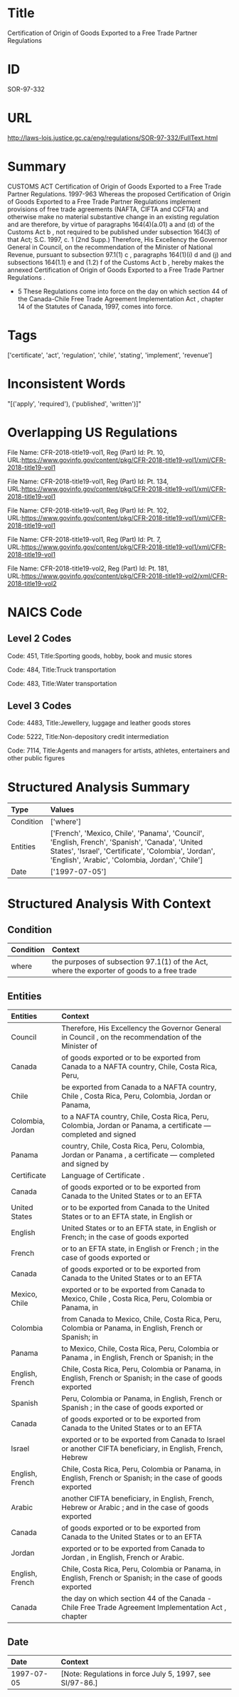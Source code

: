 # Title
Certification of Origin of Goods Exported to a Free Trade Partner Regulations


# ID
SOR-97-332

# URL
http://laws-lois.justice.gc.ca/eng/regulations/SOR-97-332/FullText.html


# Summary
CUSTOMS ACT Certification of Origin of Goods Exported to a Free Trade Partner Regulations.
1997-963 Whereas the proposed  Certification of Origin of Goods Exported to a Free Trade Partner Regulations  implement provisions of free trade agreements (NAFTA, CIFTA and CCFTA) and otherwise make no material substantive change in an existing regulation and are therefore, by virtue of paragraphs 164(4)(a.01) a  and (d) of the  Customs Act b , not required to be published under subsection 164(3) of that Act; S.C. 1997, c.
1 (2nd Supp.) Therefore, His Excellency the Governor General in Council, on the recommendation of the Minister of National Revenue, pursuant to subsection 97.1(1) c , paragraphs 164(1)(i) d  and (j) and subsections 164(1.1) e  and (1.2) f  of the  Customs Act b , hereby makes the annexed  Certification of Origin of Goods Exported to a Free Trade Partner Regulations .
* 5 These Regulations come into force on the day on which section 44 of the  Canada-Chile Free Trade Agreement Implementation Act , chapter 14 of the Statutes of Canada, 1997, comes into force.


# Tags
['certificate', 'act', 'regulation', 'chile', 'stating', 'implement', 'revenue']


# Inconsistent Words
"[('apply', 'required'), ('published', 'written')]"


# Overlapping US Regulations
File Name: CFR-2018-title19-vol1, Reg (Part) Id: Pt. 10, URL:https://www.govinfo.gov/content/pkg/CFR-2018-title19-vol1/xml/CFR-2018-title19-vol1

File Name: CFR-2018-title19-vol1, Reg (Part) Id: Pt. 134, URL:https://www.govinfo.gov/content/pkg/CFR-2018-title19-vol1/xml/CFR-2018-title19-vol1

File Name: CFR-2018-title19-vol1, Reg (Part) Id: Pt. 102, URL:https://www.govinfo.gov/content/pkg/CFR-2018-title19-vol1/xml/CFR-2018-title19-vol1

File Name: CFR-2018-title19-vol1, Reg (Part) Id: Pt. 7, URL:https://www.govinfo.gov/content/pkg/CFR-2018-title19-vol1/xml/CFR-2018-title19-vol1

File Name: CFR-2018-title19-vol2, Reg (Part) Id: Pt. 181, URL:https://www.govinfo.gov/content/pkg/CFR-2018-title19-vol2/xml/CFR-2018-title19-vol2




# NAICS Code
## Level 2 Codes
Code: 451, Title:Sporting goods, hobby, book and music stores

Code: 484, Title:Truck transportation

Code: 483, Title:Water transportation




## Level 3 Codes
Code: 4483, Title:Jewellery, luggage and leather goods stores

Code: 5222, Title:Non-depository credit intermediation

Code: 7114, Title:Agents and managers for artists, athletes, entertainers and other public figures







# Structured Analysis Summary
| Type      | Values                                                                                                                                                                                                     |
|:----------|:-----------------------------------------------------------------------------------------------------------------------------------------------------------------------------------------------------------|
| Condition | ['where']                                                                                                                                                                                                  |
| Entities  | ['French', 'Mexico, Chile', 'Panama', 'Council', 'English, French', 'Spanish', 'Canada', 'United States', 'Israel', 'Certificate', 'Colombia', 'Jordan', 'English', 'Arabic', 'Colombia, Jordan', 'Chile'] |
| Date      | ['1997-07-05']                                                                                                                                                                                             |


# Structured Analysis With Context
 


## Condition
| Condition   | Context                                                                                    |
|:------------|:-------------------------------------------------------------------------------------------|
| where       | the purposes of subsection 97.1(1) of the Act, where the exporter of goods to a free trade |


## Entities
| Entities         | Context                                                                                                       |
|:-----------------|:--------------------------------------------------------------------------------------------------------------|
| Council          | Therefore, His Excellency the Governor General in  Council , on the recommendation of the Minister of         |
| Canada           | of goods exported or to be exported from Canada to a NAFTA country, Chile, Costa Rica, Peru,                  |
| Chile            | be exported from Canada to a NAFTA country, Chile , Costa Rica, Peru, Colombia, Jordan or Panama,             |
| Colombia, Jordan | to a NAFTA country, Chile, Costa Rica, Peru, Colombia, Jordan or Panama, a certificate — completed and signed |
| Panama           | country, Chile, Costa Rica, Peru, Colombia, Jordan or Panama , a certificate — completed and signed by        |
| Certificate      | Language of  Certificate .                                                                                    |
| Canada           | of goods exported or to be exported from Canada to the United States or to an EFTA                            |
| United States    | or to be exported from Canada to the United States or to an EFTA state, in English or                         |
| English          | United States or to an EFTA state, in English or French; in the case of goods exported                        |
| French           | or to an EFTA state, in English or French ; in the case of goods exported or                                  |
| Canada           | of goods exported or to be exported from Canada to the United States or to an EFTA                            |
| Mexico, Chile    | exported or to be exported from Canada to Mexico, Chile , Costa Rica, Peru, Colombia or Panama, in            |
| Colombia         | from Canada to Mexico, Chile, Costa Rica, Peru, Colombia or Panama, in English, French or Spanish; in         |
| Panama           | to Mexico, Chile, Costa Rica, Peru, Colombia or Panama , in English, French or Spanish; in the                |
| English, French  | Chile, Costa Rica, Peru, Colombia or Panama, in English, French or Spanish; in the case of goods exported     |
| Spanish          | Peru, Colombia or Panama, in English, French or Spanish ; in the case of goods exported or                    |
| Canada           | of goods exported or to be exported from Canada to the United States or to an EFTA                            |
| Israel           | exported or to be exported from Canada to Israel or another CIFTA beneficiary, in English, French, Hebrew     |
| English, French  | Chile, Costa Rica, Peru, Colombia or Panama, in English, French or Spanish; in the case of goods exported     |
| Arabic           | another CIFTA beneficiary, in English, French, Hebrew or Arabic ; and in the case of goods exported           |
| Canada           | of goods exported or to be exported from Canada to the United States or to an EFTA                            |
| Jordan           | exported or to be exported from Canada to Jordan , in English, French or Arabic.                              |
| English, French  | Chile, Costa Rica, Peru, Colombia or Panama, in English, French or Spanish; in the case of goods exported     |
| Canada           | the day on which section 44 of the Canada -Chile Free Trade Agreement Implementation Act , chapter            |


## Date
| Date       | Context                                                    |
|:-----------|:-----------------------------------------------------------|
| 1997-07-05 | [Note: Regulations in force July 5, 1997,  see  SI/97-86.] |


